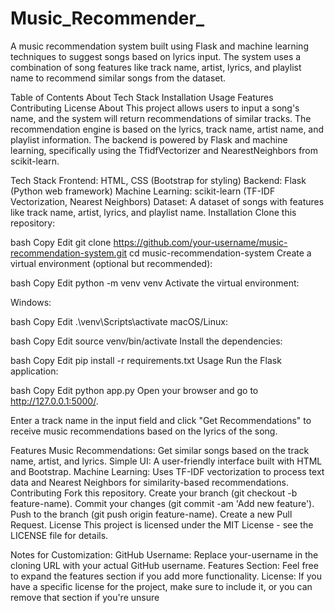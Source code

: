 # Music_Recommender_
A music recommendation system built using Flask and machine learning techniques to suggest songs based on lyrics input. The system uses a combination of song features like track name, artist, lyrics, and playlist name to recommend similar songs from the dataset.

Table of Contents
About
Tech Stack
Installation
Usage
Features
Contributing
License
About
This project allows users to input a song's name, and the system will return recommendations of similar tracks. The recommendation engine is based on the lyrics, track name, artist name, and playlist information. The backend is powered by Flask and machine learning, specifically using the TfidfVectorizer and NearestNeighbors from scikit-learn.

Tech Stack
Frontend: HTML, CSS (Bootstrap for styling)
Backend: Flask (Python web framework)
Machine Learning: scikit-learn (TF-IDF Vectorization, Nearest Neighbors)
Dataset: A dataset of songs with features like track name, artist, lyrics, and playlist name.
Installation
Clone this repository:

bash
Copy
Edit
git clone https://github.com/your-username/music-recommendation-system.git
cd music-recommendation-system
Create a virtual environment (optional but recommended):

bash
Copy
Edit
python -m venv venv
Activate the virtual environment:

Windows:

bash
Copy
Edit
.\venv\Scripts\activate
macOS/Linux:

bash
Copy
Edit
source venv/bin/activate
Install the dependencies:

bash
Copy
Edit
pip install -r requirements.txt
Usage
Run the Flask application:

bash
Copy
Edit
python app.py
Open your browser and go to http://127.0.0.1:5000/.

Enter a track name in the input field and click "Get Recommendations" to receive music recommendations based on the lyrics of the song.

Features
Music Recommendations: Get similar songs based on the track name, artist, and lyrics.
Simple UI: A user-friendly interface built with HTML and Bootstrap.
Machine Learning: Uses TF-IDF vectorization to process text data and Nearest Neighbors for similarity-based recommendations.
Contributing
Fork this repository.
Create your branch (git checkout -b feature-name).
Commit your changes (git commit -am 'Add new feature').
Push to the branch (git push origin feature-name).
Create a new Pull Request.
License
This project is licensed under the MIT License - see the LICENSE file for details.

Notes for Customization:
GitHub Username: Replace your-username in the cloning URL with your actual GitHub username.
Features Section: Feel free to expand the features section if you add more functionality.
License: If you have a specific license for the project, make sure to include it, or you can remove that section if you're unsure
